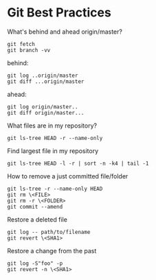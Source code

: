 
# Git Best Practices

What's behind and ahead origin/master?

    git fetch
    git branch -vv

  behind:

    git log ..origin/master
    git diff ...origin/master

  ahead:

    git log origin/master..
    git diff origin/master...


What files are in my repository?

    git ls-tree HEAD -r --name-only


Find largest file in my repository

    git ls-tree HEAD -l -r | sort -n -k4 | tail -1


How to remove a just committed file/folder

    git ls-tree -r --name-only HEAD
    git rm \<FILE>
    git rm -r \<FOLDER>
    git commit --amend


Restore a deleted file

    git log -- path/to/filename
    git revert \<SHA1>


Restore a change from the past

    git log -S"foo" -p
    git revert -n \<SHA1>
